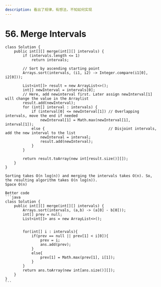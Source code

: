 ```yaml
---
description: 看出了规律，有想法，不知如何实现
---
```


# 56. Merge Intervals

````
class Solution {
	public int[][] merge(int[][] intervals) {
		if (intervals.length <= 1)
			return intervals;

		// Sort by ascending starting point
		Arrays.sort(intervals, (i1, i2) -> Integer.compare(i1[0], i2[0]));

		List<int[]> result = new ArrayList<>();
		int[] newInterval = intervals[0];
		// Here, add newinterval first. Later assign newInterval[1] will change the value in the Arraylist
		result.add(newInterval);
		for (int[] interval : intervals) {
			if (interval[0] <= newInterval[1]) // Overlapping intervals, move the end if needed
				newInterval[1] = Math.max(newInterval[1], interval[1]);
			else {                             // Disjoint intervals, add the new interval to the list
				newInterval = interval;
				result.add(newInterval);
			}
		}

		return result.toArray(new int[result.size()][]);
	}
}

Sorting takes O(n log(n)) and merging the intervals takes O(n). So, the resulting algorithm takes O(n log(n)).
Space O(n)

Better code
```java
class Solution {
    public int[][] merge(int[][] intervals) {
        Arrays.sort(intervals, (a,b) -> (a[0] - b[0]));
        int[] prev = null;
        List<int[]> ans = new ArrayList<>();


        for(int[] i : intervals){
            if(prev == null || prev[1] < i[0]){
                prev = i;
                ans.add(prev);                
            }
            else{
                prev[1] = Math.max(prev[1], i[1]);
            }
        }
        return ans.toArray(new int[ans.size()][]);
    }
}
```
````

